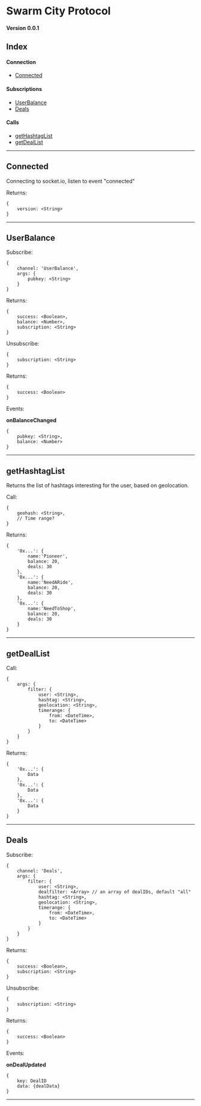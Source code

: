 # Swarm City Protocol
#### Version 0.0.1

## Index

#### Connection
- [Connected](#connected)

#### Subscriptions
- [UserBalance](#userbalance)
- [Deals](#Deals)

#### Calls

- [getHashtagList](#getHashtagList)
- [getDealList](#getDealList)

---
## <a name="connected"></a>Connected
Connecting to socket.io, listen to event "connected"

Returns:

```
{ 
	version: <String>
}
```

---
## <a name="userbalance"></a>UserBalance

Subscribe:

```
{
	channel: 'UserBalance',
	args: {
		pubkey: <String>
	}
}
```

Returns:

```
{ 
	success: <Boolean>,
	balance: <Number>,
	subscription: <String>
}
```

Unsubscribe:

```
{ 	
	subscription: <String>
}
```

Returns:

```
{ 
	success: <Boolean>
}
```

Events: 

**onBalanceChanged**

```
{
	pubkey: <String>,
	balance: <Number>
}
```


---

## <a name="getHashtagList"></a>getHashtagList

Returns the list of hashtags interesting for the user, based on geolocation.

Call:

```
{
	geohash: <String>,
	// Time range?	
}
```

Returns:

```
{ 
	'0x...': {
		name:'Pioneer', 
		balance: 20,
		deals: 30
	},
	'0x...': {
		name:'NeedARide', 
		balance: 20,
		deals: 30
	},
	'0x...': {
		name:'NeedToShop', 
		balance: 20,
		deals: 30
	}
}
```

---

## <a name="getDealList"></a>getDealList

Call:

```
{
	args: {
		filter: {
			user: <String>,
			hashtag: <String>,
			geolocation: <String>,
			timerange: { 
				from: <DateTime>, 
				to: <DateTime> 
			}
		}
	}	
}
```

Returns:

```
{ 
	'0x...': {
		Data
	},
	'0x...': {
		Data
	},
	'0x...': {
		Data
	}
}
```
---

## <a name="Deals"></a>Deals

Subscribe:

```
{
	channel: 'Deals',
	args: {
		filter: {
			user: <String>,
			dealfilter: <Array> // an array of dealIDs, default "all"
			hashtag: <String>,
			geolocation: <String>,
			timerange: { 
				from: <DateTime>, 
				to: <DateTime> 
			}
		}
	}
}
```

Returns:

```
{ 
	success: <Boolean>,
	subscription: <String>
}
```


Unsubscribe:

```
{ 	
	subscription: <String>
}
```

Returns:

```
{ 
	success: <Boolean>
}
```

Events: 

**onDealUpdated**

```
{
	key: DealID
	data: {dealData}
}
```

---
